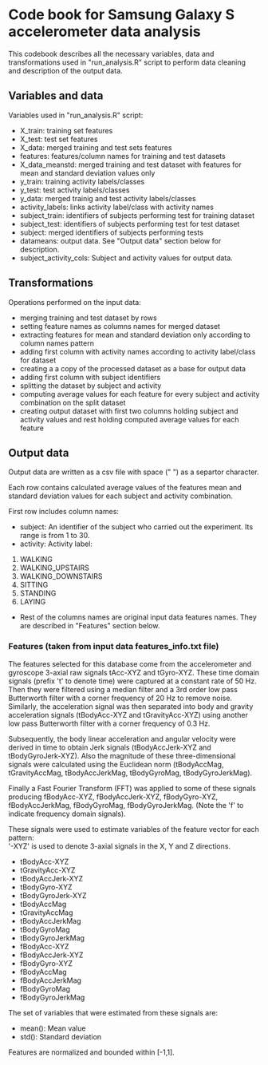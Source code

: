 Code book for Samsung Galaxy S accelerometer data analysis
========================================================

This codebook describes all the necessary variables, data and transformations used in "run_analysis.R" script to perform data cleaning and description of the output data.


## Variables and data
Variables used in "run_analysis.R" script:
* X_train: training set features
* X_test: test set features
* X_data: merged training and test sets features
* features: features/column names for training and test datasets
* X_data_meanstd: merged training and test dataset with features for mean and standard deviation values only 
* y_train: training activity labels/classes
* y_test: test activity labels/classes
* y_data: merged trainig and test activity labels/classes
* activity_labels: links activity label/class with activity names
* subject_train: identifiers of subjects performing test for training dataset
* subject_test: identifiers of subjects performing test for test dataset
* subject: merged identifiers of subjects performing tests
* datameans: output data. See "Output data" section below for description.
* subject_activity_cols: Subject and activity values for output data.

## Transformations
Operations performed on the input data:
* merging training and test dataset by rows
* setting feature names as columns names for merged dataset
* extracting features for mean and standard deviation only according to column names pattern
* adding first column with activity names according to activity label/class for dataset
* creating a a copy of the processed dataset as a base for output data
* adding first column with subject identifiers
* splitting the dataset by subject and activity
* computing average values for each feature for every subject and activity combination on the split dataset
* creating output dataset with first two columns holding subject and activity values and rest holding computed average values for each feature

## Output data
Output data are written as a csv file with space (" ") as a separtor character.

Each row contains calculated average values of the features mean and standard deviation values for each subject and activity combination.

First row includes column names:
* subject: An identifier of the subject who carried out the experiment. Its range is from 1 to 30.
* activity: Activity label:
 1. WALKING
 2. WALKING_UPSTAIRS
 3. WALKING_DOWNSTAIRS
 4. SITTING
 5. STANDING
 6. LAYING
* Rest of the columns names are original input data features names. They are described in "Features" section below.

### Features (taken from input data features_info.txt file)
The features selected for this database come from the accelerometer and gyroscope 3-axial raw signals tAcc-XYZ and tGyro-XYZ. These time domain signals (prefix 't' to denote time) were captured at a constant rate of 50 Hz. Then they were filtered using a median filter and a 3rd order low pass Butterworth filter with a corner frequency of 20 Hz to remove noise. Similarly, the acceleration signal was then separated into body and gravity acceleration signals (tBodyAcc-XYZ and tGravityAcc-XYZ) using another low pass Butterworth filter with a corner frequency of 0.3 Hz.

Subsequently, the body linear acceleration and angular velocity were derived in time to obtain Jerk signals (tBodyAccJerk-XYZ and tBodyGyroJerk-XYZ). Also the magnitude of these three-dimensional signals were calculated using the Euclidean norm (tBodyAccMag, tGravityAccMag, tBodyAccJerkMag, tBodyGyroMag, tBodyGyroJerkMag). 

Finally a Fast Fourier Transform (FFT) was applied to some of these signals producing fBodyAcc-XYZ, fBodyAccJerk-XYZ, fBodyGyro-XYZ, fBodyAccJerkMag, fBodyGyroMag, fBodyGyroJerkMag. (Note the 'f' to indicate frequency domain signals). 

These signals were used to estimate variables of the feature vector for each pattern:  
'-XYZ' is used to denote 3-axial signals in the X, Y and Z directions.

* tBodyAcc-XYZ
* tGravityAcc-XYZ
* tBodyAccJerk-XYZ
* tBodyGyro-XYZ
* tBodyGyroJerk-XYZ
* tBodyAccMag
* tGravityAccMag
* tBodyAccJerkMag
* tBodyGyroMag
* tBodyGyroJerkMag
* fBodyAcc-XYZ
* fBodyAccJerk-XYZ
* fBodyGyro-XYZ
* fBodyAccMag
* fBodyAccJerkMag
* fBodyGyroMag
* fBodyGyroJerkMag

The set of variables that were estimated from these signals are: 

* mean(): Mean value
* std(): Standard deviation

Features are normalized and bounded within [-1,1].
